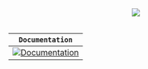 <div align="center">
  <img src="https://raw.githubusercontent.com/ironhacks/ironhacks-app/master/public/IH_logo.png">


</br>
</br>

**`Documentation`** |
------------------- |
[![Documentation](https://img.shields.io/badge/api-reference-blue.svg)](https://github.com/ironhacks/docs) |

</div>

